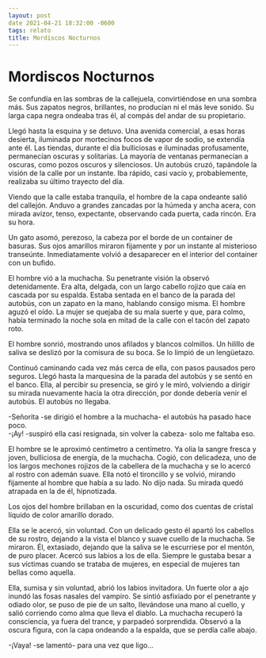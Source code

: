 ```yaml
---
layout: post
date 2021-04-21 18:32:00 -0600
tags: relato
title: Mordiscos Nocturnos
---
```


# Mordiscos Nocturnos 

Se confundía en las sombras de la callejuela, convirtiéndose en una
sombra más. Sus zapatos negros, brillantes, no producían ni el más leve
sonido. Su larga capa negra ondeaba tras él, al compás del andar de su
propietario.

Llegó hasta la esquina y se detuvo. Una avenida comercial, a esas horas
desierta, iluminada por mortecinos focos de vapor de sodio, se extendía
ante él. Las tiendas, durante el día bulliciosas e iluminadas
profusamente, permanecían oscuras y solitarias. La mayoría de ventanas
permanecían a oscuras, como pozos oscuros y silenciosos. Un autobús
cruzó, tapándole la visión de la calle por un instante. Iba rápido,
casi vacío y, probablemente, realizaba su último trayecto del día.

Viendo que la calle estaba tranquila, el hombre de la capa ondeante
salió del callejón. Anduvo a grandes zancadas por la húmeda y ancha
acera, con mirada avizor, tenso, expectante, observando cada puerta,
cada rincón. Era su hora.

Un gato asomó, perezoso, la cabeza por el borde de un container de
basuras. Sus ojos amarillos miraron fijamente y por un instante al
misterioso transeúnte. Inmediatamente volvió a desaparecer en el
interior del container con un bufido.

El hombre vió a la muchacha. Su penetrante visión la observó
detenidamente. Era alta, delgada, con un largo cabello rojizo que caía
en cascada por su espalda. Estaba sentada en el banco de la parada del
autobús, con un zapato en la mano, hablando consigo misma. El hombre
aguzó el oído. La mujer se quejaba de su mala suerte y que, para colmo,
había terminado la noche sola en mitad de la calle con el tacón del
zapato roto.

El hombre sonrió, mostrando unos afilados y blancos colmillos. Un
hilillo de saliva se deslizó por la comisura de su boca. Se lo limpió
de un lengüetazo.

Continuó caminando cada vez más cerca de ella, con pasos pausados pero
seguros. Llegó hasta la marquesina de la parada del autobús y se sentó
en el banco. Ella, al percibir su presencia, se giró y le miró,
volviendo a dirigir su mirada nuevamente hacia la otra dirección, por
donde debería venir el autobús. El autobús no llegaba.

-Señorita -se dirigió el hombre a la muchacha- el autobús ha pasado
hace poco.  
-¡Ay! -suspiró ella casi resignada, sin volver la cabeza- solo me
faltaba eso.

El hombre se le aproximó centímetro a centímetro. Ya olía la sangre
fresca y joven, bulliciosa de energía, de la muchacha. Cogió, con
delicadeza, uno de los largos mechones rojizos de la cabellera de la
muchacha y se lo acercó al rostro con ademán suave. Ella notó el
tironcillo y se volvió, mirando fijamente al hombre que había a su
lado. No dijo nada. Su mirada quedó atrapada en la de él, hipnotizada.

Los ojos del hombre brillaban en la oscuridad, como dos cuentas de
cristal líquido de color amarillo dorado.

Ella se le acercó, sin voluntad. Con un delicado gesto él apartó los
cabellos de su rostro, dejando a la vista el blanco y suave cuello de
la muchacha. Se miraron. Él, extasiado, dejando que la saliva se le
escurriese por el mentón, de puro placer. Acercó sus labios a los de
ella. Siempre le gustaba besar a sus víctimas cuando se trataba de
mujeres, en especial de mujeres tan bellas como aquella.

Ella, sumisa y sin voluntad, abrió los labios invitadora. Un fuerte
olor a ajo inundó las fosas nasales del vampiro. Se sintió asfixiado
por el penetrante y odiado olor, se puso de pie de un salto, llevándose
una mano al cuello, y salió corriendo como alma que lleva el diablo. La
muchacha recuperó la consciencia, ya fuera del trance, y parpadeó
sorprendida. Observó a la oscura figura, con la capa ondeando a la
espalda, que se perdía calle abajo.

-¡Vaya! -se lamentó- para una vez que ligo...